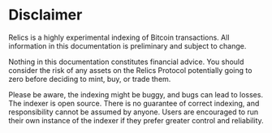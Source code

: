 Disclaimer
============

Relics is a highly experimental indexing of Bitcoin transactions.
All information in this documentation is preliminary and subject to
change.

Nothing in this documentation constitutes financial advice. You
should consider the risk of any assets on the Relics Protocol
potentially going to zero before deciding to mint, buy, or trade them.

Please be aware, the indexing might be buggy, and bugs can lead to
losses. The indexer is open source. There is no guarantee of correct
indexing, and responsibility cannot be assumed by anyone. Users are
encouraged to run their own instance of the indexer if they prefer
greater control and reliability.